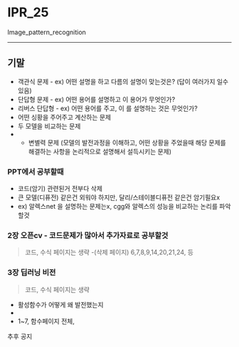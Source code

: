 # IPR_25
Image_pattern_recognition


------------
## 기말
- 객관식 문제 - ex) 어떤 설명을 하고 다름의 설명이 맞는것은? (답이 여러가지 일수있음)
- 단답형 문제 - ex) 어떤 용어를 설명하고 이 용어가 무엇인가?
- 리버스 단답형 - ex) 어떤 용어를 주고, 이 를 설명하는 것은 무엇인가?
- 어떤 싱황을 주어주고 계산하는 문제
- 두 모델을 비교하는 문제
- + 변별력 문제 (모델의 발전과정을 이해하고, 어떤 상황을 주었을때 해당 문제를 해결하는 사항을 논리적으로 설명해서 설득시키는 문제)

### PPT에서 공부할때
- 코드(암기) 관련된거 전부다 삭제
- 큰 모델(디퓨전) 같은건 외워야 하지만, 달리/스테이블디퓨전 같은건 암기필요x
- ex) 알렉스net 을 설명하는 문제는x, cgg와 알렉스의 성능을 비교하는 논리를 파악할것

### 2장 오픈cv - 코드문제가 많아서 추가자료로 공부할것
> 코드, 수식 페이지는 생략
-(삭제 페이지) 6,7,8,9,14,20,21,24, 등

### 3장 딥러닝 비전
> 코드, 수식 페이지는 생략
- 활성함수가 어떻게 왜 발전했는지
- 
- 1~7, 함수페이지 전체,

추후 공지
